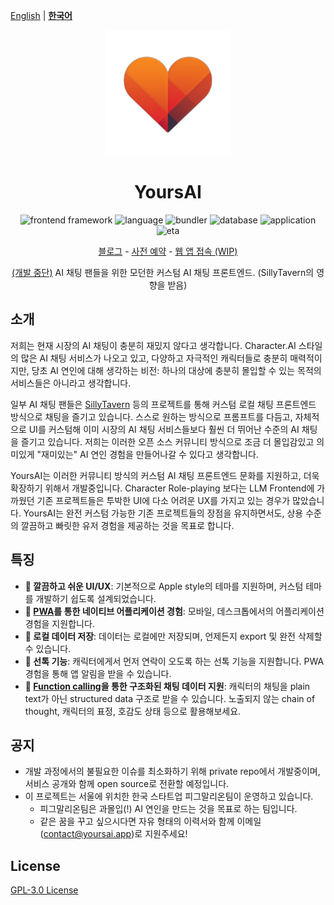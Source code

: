 
[English](../README.md) | [**한국어**](./ko.md)

<div align="center">

<img src="logo.png" width="200" height="200">

# YoursAI


<p align="center">
  <img src='https://img.shields.io/badge/frontend framework-react-orange.svg?style=shields' alt="frontend framework"/>
  <img alt='language' src='https://img.shields.io/badge/language-typescript-brightgreen.svg?style=shields'/>
  <img alt="bundler" src="https://img.shields.io/badge/bundler-vite-darkblue.svg?style=shields"/>
  <img alt="database" src="https://img.shields.io/badge/database-dexie-yellow.svg?style=shields"/>
  <img alt="application" src="https://img.shields.io/badge/application-pwa ready-blue.svg?style=shields"/>
  <img alt="eta" src="https://img.shields.io/badge/ETA-end of november-red.svg?style=shields"/>
</p>

<p align="center">
  <a href="https://blog.yoursai.app">블로그</a> - <a href="https://form.yoursai.app/waitlist">사전 예약</a> - <a href="https://yoursai.app">웹 앱 접속 (WIP)</a> 
</p>

[(개발 중단)](https://blog.yoursai.app/yoursai-develop-stop/) AI 채팅 팬들을 위한 모던한 커스텀 AI 채팅 프론트엔드. (SillyTavern의 영향을 받음)

</div>



## 소개

저희는 현재 시장의 AI 채팅이 충분히 재밌지 않다고 생각합니다. 
Character.AI 스타일의 많은 AI 채팅 서비스가 나오고 있고, 다양하고 자극적인 캐릭터들로 충분히 매력적이지만, 
당초 AI 연인에 대해 생각하는 비전: 하나의 대상에 충분히 몰입할 수 있는 목적의 서비스들은 아니라고 생각합니다.

일부 AI 채팅 팬들은 [SillyTavern](https://github.com/SillyTavern/SillyTavern/tree/release/src) 등의 프로젝트를 통해 커스텀 로컬 채팅 프론트엔드 방식으로 채팅을 즐기고 있습니다.
스스로 원하는 방식으로 프롬프트를 다듬고, 자체적으로 UI를 커스텀해 이미 시장의 AI 채팅 서비스들보다 훨씬 더 뛰어난 수준의 AI 채팅을 즐기고 있습니다.
저희는 이러한 오픈 소스 커뮤니티 방식으로 조금 더 몰입감있고 의미있게 "재미있는" AI 연인 경험을 만들어나갈 수 있다고 생각합니다.

YoursAI는 이러한 커뮤니티 방식의 커스텀 AI 채팅 프론트엔드 문화를 지원하고, 더욱 확장하기 위해서 개발중입니다.
Character Role-playing 보다는 LLM Frontend에 가까웠던 기존 프로젝트들은 투박한 UI에 다소 어려운 UX를 가지고 있는 경우가 많았습니다.
YoursAI는 완전 커스텀 가능한 기존 프로젝트들의 장점을 유지하면서도, 상용 수준의 깔끔하고 빠릿한 유저 경험을 제공하는 것을 목표로 합니다.

## 특징

- **🎨 깔끔하고 쉬운 UI/UX**: 기본적으로 Apple style의 테마를 지원하며, 커스텀 테마를 개발하기 쉽도록 설계되었습니다.
- **📱 [PWA](https://developer.mozilla.org/docs/Web/Progressive_web_apps/Tutorials/js13kGames)를 통한 네이티브 어플리케이션 경험**: 모바일, 데스크톱에서의 어플리케이션 경험을 지원합니다.
- **💾 로컬 데이터 저장**: 데이터는 로컬에만 저장되며, 언제든지 export 및 완전 삭제할 수 있습니다.
- **📩 선톡 기능**: 캐릭터에게서 먼저 연락이 오도록 하는 선톡 기능을 지원합니다. PWA 경험을 통해 앱 알림을 받을 수 있습니다.
- **🧠 [Function calling](https://platform.openai.com/docs/guides/function-calling)을 통한 구조화된 채팅 데이터 지원**: 캐릭터의 채팅을 plain text가 아닌 structured data 구조로 받을 수 있습니다. 노출되지 않는 chain of thought, 캐릭터의 표정, 호감도 상태 등으로 활용해보세요.


## 공지
- 개발 과정에서의 불필요한 이슈를 최소화하기 위해 private repo에서 개발중이며, 서비스 공개와 함께 open source로 전환할 예정입니다.
- 이 프로젝트는 서울에 위치한 한국 스타트업 피그말리온팀이 운영하고 있습니다.
  - 피그말리온팀은 과몰입(!) AI 연인을 만드는 것을 목표로 하는 팀입니다.
  - 같은 꿈을 꾸고 싶으시다면 자유 형태의 이력서와 함께 이메일([contact@yoursai.app](mailto:contact@yoursai.app))로 지원주세요!

## License

[GPL-3.0 License](../LICENSE)

